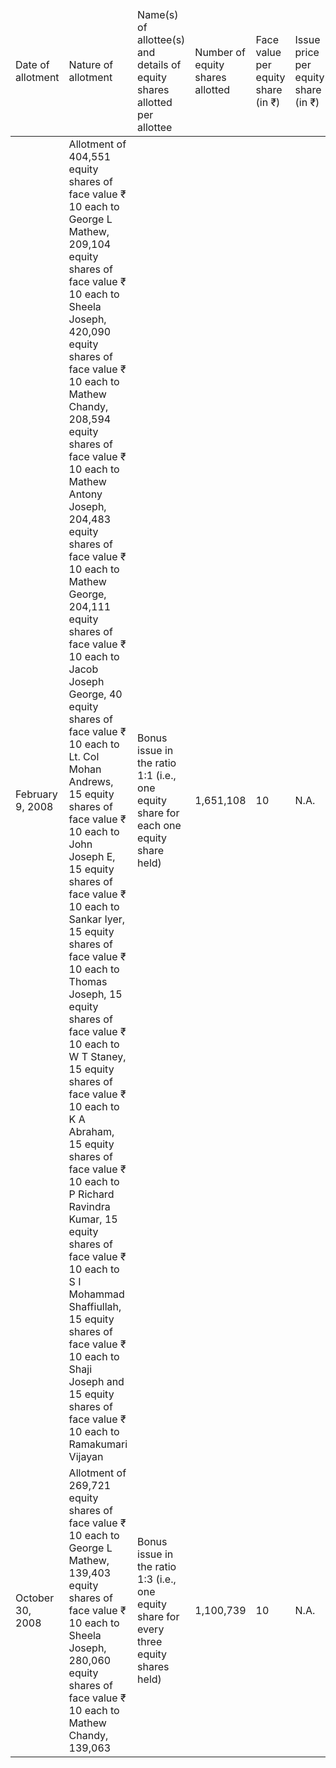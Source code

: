 <table><thead><tr><td>Date of allotment</td><td>Nature of allotment</td><td>Name(s) of allottee(s) and details of equity shares allotted per allottee</td><td>Number of equity shares allotted</td><td>Face value per equity share (in ₹)</td><td>Issue price per equity share (in ₹)</td><td>Nature of consideration</td></tr></thead><tbody><tr><td>February 9, 2008</td><td>Allotment of 404,551 equity shares of face value ₹ 10 each to George L Mathew, 209,104 equity shares of face value ₹ 10 each to Sheela Joseph, 420,090 equity shares of face value ₹ 10 each to Mathew Chandy, 208,594 equity shares of face value ₹ 10 each to Mathew Antony Joseph, 204,483 equity shares of face value ₹ 10 each to Mathew George, 204,111 equity shares of face value ₹ 10 each to Jacob Joseph George, 40 equity shares of face value ₹ 10 each to Lt. Col Mohan Andrews, 15 equity shares of face value ₹ 10 each to John Joseph E, 15 equity shares of face value ₹ 10 each to Sankar Iyer, 15 equity shares of face value ₹ 10 each to Thomas Joseph, 15 equity shares of face value ₹ 10 each to W T Staney, 15 equity shares of face value ₹ 10 each to K A Abraham, 15 equity shares of face value ₹ 10 each to P Richard Ravindra Kumar, 15 equity shares of face value ₹ 10 each to S I Mohammad Shaffiullah, 15 equity shares of face value ₹ 10 each to Shaji Joseph and 15 equity shares of face value ₹ 10 each to Ramakumari Vijayan</td><td>Bonus issue in the ratio 1:1 (i.e., one equity share for each one equity share held)</td><td>1,651,108</td><td>10</td><td>N.A.</td><td>N.A.</td></tr><tr><td>October 30, 2008</td><td>Allotment of 269,721 equity shares of face value ₹ 10 each to George L Mathew, 139,403 equity shares of face value ₹ 10 each to Sheela Joseph, 280,060 equity shares of face value ₹ 10 each to Mathew Chandy, 139,063</td><td>Bonus issue in the ratio 1:3 (i.e., one equity share for every three equity shares held)</td><td>1,100,739</td><td>10</td><td>N.A.</td><td>N.A.</td></tr></tbody></table>